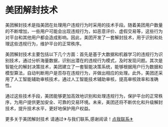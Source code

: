 # 美团解封技术

美团解封技术是指美团在处理用户违规行为时采用的技术手段。随着美团用户数量的不断增加，一些用户可能会出现违规行为，如恶意评价、虚假交易等，这些行为对平台和其他用户都会造成影响。因此，美团开发了一套解封技术，用于识别和处理这些违规行为，维护平台的正常秩序。

美团解封技术主要包括以下几个方面：首先是基于大数据和机器学习的违规行为识别技术，通过分析海量数据，识别出潜在的违规行为模式，及时发现问题。其次是智能化的解封决策技术，美团建立了一套智能决策系统，能够根据用户行为数据和模型算法，自动判断用户是否存在违规行为，并做出相应的处理。此外，美团还采用了人工智能辅助审核技术，通过人工智能技术辅助审核，提高审核效率和准确性。

通过这些技术手段，美团能够更加高效地识别和处理违规行为，保护平台的正常秩序，为用户提供更加安全、可靠的交易环境。未来，美团还将不断优化和升级解封技术，提升技术水平，更好地保护用户权益。

更多关于美团解封技术 请通过✈与我们联系,感谢阅读！[点我联系✈](https://cn.k02.cc)